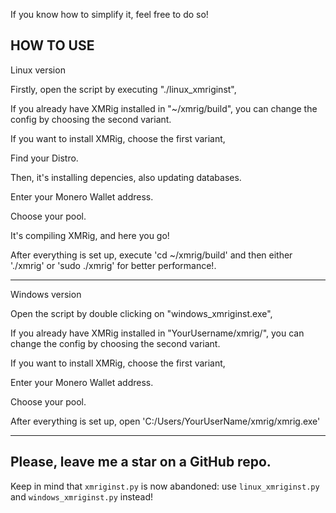 If you know how to simplify it, feel free to do so!

HOW TO USE
--------------------------------
Linux version

Firstly, open the script by executing "./linux_xmriginst",

If you already have XMRig installed in "~/xmrig/build", you can change the config by choosing the second variant.

If you want to install XMRig, choose the first variant,

Find your Distro.

Then, it's installing depencies, also updating databases.

Enter your Monero Wallet address.

Choose your pool.

It's compiling XMRig, and here you go! 

After everything is set up, execute 'cd ~/xmrig/build' and then either './xmrig' or 'sudo ./xmrig' for better performance!.

--------------------------------
Windows version

Open the script by double clicking on "windows_xmriginst.exe",

If you already have XMRig installed in "YourUsername/xmrig/", you can change the config by choosing the second variant.

If you want to install XMRig, choose the first variant,

Enter your Monero Wallet address.

Choose your pool.

After everything is set up, open 'C:/Users/YourUserName/xmrig/xmrig.exe'

--------------------------------

Please, leave me a star on a GitHub repo.
----




Keep in mind that `xmriginst.py` is now abandoned: use `linux_xmriginst.py` and `windows_xmriginst.py` instead!
